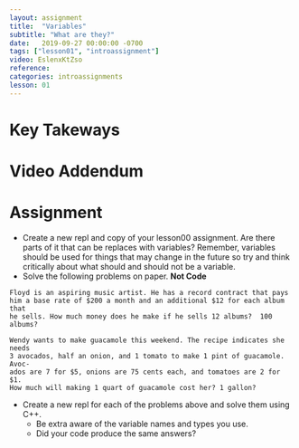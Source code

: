 ```yaml
---
layout: assignment
title:  "Variables"
subtitle: "What are they?"
date:   2019-09-27 00:00:00 -0700
tags: ["lesson01", "introassignment"]
video: EslenxKtZso
reference: 
categories: introassignments
lesson: 01
---
```

# Key Takeways

# Video Addendum

# Assignment
* Create a new repl and copy of your lesson00 assignment. Are there parts of it that can be replaces with variables? Remember, variables should be used for things that may change in the future so try and think critically about what should and should not be a variable.
* Solve the following problems on paper. **Not Code**
```
Floyd is an aspiring music artist. He has a record contract that pays 
him a base rate of $200 a month and an additional $12 for each album that 
he sells. How much money does he make if he sells 12 albums?  100 albums?
```
```
Wendy wants to make guacamole this weekend. The recipe indicates she needs
3 avocados, half an onion, and 1 tomato to make 1 pint of guacamole. Avoc-
ados are 7 for $5, onions are 75 cents each, and tomatoes are 2 for $1. 
How much will making 1 quart of guacamole cost her? 1 gallon?
```
* Create a new repl for each of the problems above and solve them using C++.
    * Be extra aware of the variable names and types you use.
    * Did your code produce the same answers?
